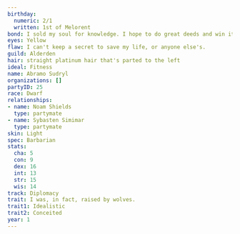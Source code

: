```yaml
---
birthday:
  numeric: 2/1
  written: 1st of Melorent
bond: I sold my soul for knowledge. I hope to do great deeds and win it back.
eyes: Yellow
flaw: I can't keep a secret to save my life, or anyone else's.
guild: Alderden
hair: straight platinum hair that's parted to the left
ideal: Fitness
name: Abramo Sudryl
organizations: []
partyID: 25
race: Dwarf
relationships:
- name: Noam Shields
  type: partymate
- name: Sybasten Simimar
  type: partymate
skin: Light
spec: Barbarian
stats:
  cha: 5
  con: 9
  dex: 16
  int: 13
  str: 15
  wis: 14
track: Diplomacy
trait: I was, in fact, raised by wolves.
trait1: Idealistic
trait2: Conceited
year: 1
---
```

